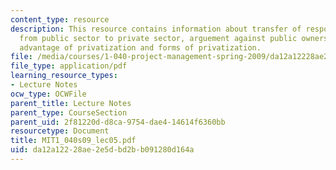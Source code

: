 ```yaml
---
content_type: resource
description: This resource contains information about transfer of responsibilities
  from public sector to private sector, arguement against public ownership, potential
  advantage of privatization and forms of privatization.
file: /media/courses/1-040-project-management-spring-2009/da12a12228ae2e5dbd2bb091280d164a_MIT1_040s09_lec05.pdf
file_type: application/pdf
learning_resource_types:
- Lecture Notes
ocw_type: OCWFile
parent_title: Lecture Notes
parent_type: CourseSection
parent_uid: 2f81220d-d8ca-9754-dae4-14614f6360bb
resourcetype: Document
title: MIT1_040s09_lec05.pdf
uid: da12a122-28ae-2e5d-bd2b-b091280d164a
---
```

